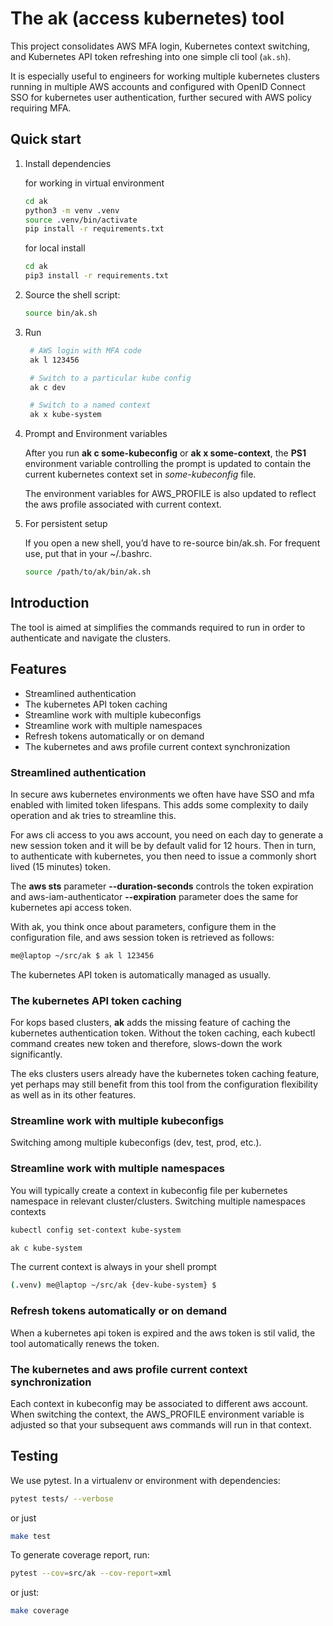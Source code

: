 # The ak (access kubernetes) tool

This project consolidates AWS MFA login, Kubernetes context switching, and Kubernetes API token refreshing into one simple cli tool (`ak.sh`).

It is especially useful to engineers for working multiple kubernetes clusters running in multiple AWS accounts and configured with OpenID Connect SSO for kubernetes user authentication, further secured with AWS policy requiring MFA. 

## Quick start

1. Install dependencies

   for working in virtual environment

   ```bash
   cd ak
   python3 -m venv .venv
   source .venv/bin/activate
   pip install -r requirements.txt
   ```

   for local install
   ```bash
   cd ak
   pip3 install -r requirements.txt
   ```

2. Source the shell script:

   ```bash
   source bin/ak.sh
   ```

3. Run
   ```bash
    # AWS login with MFA code
    ak l 123456

    # Switch to a particular kube config
    ak c dev

    # Switch to a named context
    ak x kube-system
   ```

4. Prompt and Environment variables

    After you run **ak c some-kubeconfig** or **ak x some-context**, the **PS1** environment variable controlling the prompt is updated to contain the current kubernetes context set in *some-kubeconfig* file.
    
    The environment variables for AWS_PROFILE is also updated to reflect the aws profile associated with current context.

5. For persistent setup

    If you open a new shell, you’d have to re-source bin/ak.sh. For frequent use, put that in your ~/.bashrc.

    ```bash
    source /path/to/ak/bin/ak.sh
    ```

## Introduction

The tool is aimed at simplifies the commands required to run in order to authenticate and navigate the clusters. 

## Features

- Streamlined authentication 
- The kubernetes API token caching
- Streamline work with multiple kubeconfigs
- Streamline work with multiple namespaces
- Refresh tokens automatically or on demand
- The kubernetes and aws profile current context synchronization

### Streamlined authentication 

In secure aws kubernetes environments we often have have SSO and mfa enabled with limited token lifespans. This adds some complexity to daily operation and ak tries to streamline this.

For aws cli access to you aws account, you need on each day to generate a new session token and it will be by default valid for 12 hours. Then in turn, to authenticate with kubernetes, you then need to issue a commonly short lived (15 minutes) token. 

The **aws sts** parameter **--duration-seconds** controls the token expiration and aws-iam-authenticator **--expiration** parameter does the same for kubernetes api access token. 

With ak, you think once about parameters, configure them in the configuration file, and aws session token is retrieved as follows:

```bash
me@laptop ~/src/ak $ ak l 123456
```

The kubernetes API token is automatically managed as usually.

### The kubernetes API token caching

For kops based clusters, **ak** adds the missing feature of caching the kubernetes authentication token. Without the token caching, each kubectl command creates new token and therefore, slows-down the work significantly. 

The eks clusters users already have the kubernetes token caching feature, yet perhaps may still benefit from this tool from the configuration flexibility as well as in its other features.

### Streamline work with multiple kubeconfigs 

Switching among multiple kubeconfigs (dev, test, prod, etc.).


### Streamline work with multiple namespaces

You will typically create a context in kubeconfig file per kubernetes namespace in relevant cluster/clusters. 
Switching multiple namespaces contexts 

```bash
kubectl config set-context kube-system
```

```bash
ak c kube-system
```

The current context is always in your shell prompt

```bash
(.venv) me@laptop ~/src/ak {dev-kube-system} $ 
```

### Refresh tokens automatically or on demand

When a kubernetes api token is expired and the aws token is stil valid, the tool automatically renews the token.


### The kubernetes and aws profile current context synchronization

Each context in kubeconfig may be associated to different aws account. When switching the context, the AWS_PROFILE environment variable is adjusted so that your subsequent aws commands will run in that context.

## Testing

We use pytest. In a virtualenv or environment with dependencies:

```bash
pytest tests/ --verbose
```

or just
```bash
make test
```

To generate coverage report, run:

```bash
pytest --cov=src/ak --cov-report=xml
```

or just:
```bash
make coverage
```